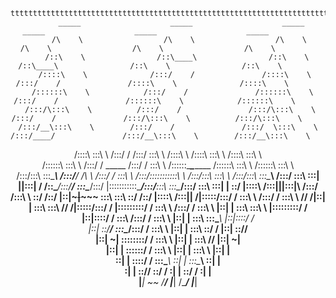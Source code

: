 <header>
	
    tttttttttttttttttttttttttttttttttttttttttttttttttttttttttttttttttttttttttttttttttttttttttttttttttttt
          _____                    _____                    _____                    _____                    _____                    _____          
         /\    \                  /\    \                  /\    \                  /\    \                  /\    \                  /\    \         
        /::\    \                /::\____\                /::\    \                /::\____\                /::\    \                /::\    \        
       /::::\    \              /:::/    /               /::::\    \              /:::/    /               /::::\    \              /::::\    \       
      /::::::\    \            /:::/    /               /::::::\    \            /:::/    /               /::::::\    \            /::::::\    \      
     /:::/\:::\    \          /:::/    /               /:::/\:::\    \          /:::/    /               /:::/\:::\    \          /:::/\:::\    \     
    /:::/__\:::\    \        /:::/    /               /:::/  \:::\    \        /:::/____/               /:::/__\:::\    \        /:::/__\:::\    \    
   /::::\   \:::\    \      /:::/    /               /:::/    \:::\    \      /::::\    \              /::::\   \:::\    \      /::::\   \:::\    \   
  /::::::\   \:::\    \    /:::/    /      _____    /:::/    / \:::\    \    /::::::\____\________    /::::::\   \:::\    \    /::::::\   \:::\    \  
 /:::/\:::\   \:::\____\  /:::/____/      /\    \  /:::/    /   \:::\    \  /:::/\:::::::::::\    \  /:::/\:::\   \:::\    \  /:::/\:::\   \:::\____\ 
/:::/  \:::\   \:::|    ||:::|    /      /::\____\/:::/____/     \:::\____\/:::/  |:::::::::::\____\/:::/__\:::\   \:::\____\/:::/  \:::\   \:::|    |
\::/   |::::\  /:::|____||:::|____\     /:::/    /\:::\    \      \::/    /\::/   |::|~~~|~~~~~     \:::\   \:::\   \::/    /\::/   |::::\  /:::|____|
 \/____|:::::\/:::/    /  \:::\    \   /:::/    /  \:::\    \      \/____/  \/____|::|   |           \:::\   \:::\   \/____/  \/____|:::::\/:::/    / 
       |:::::::::/    /    \:::\    \ /:::/    /    \:::\    \                    |::|   |            \:::\   \:::\    \            |:::::::::/    /  
       |::|\::::/    /      \:::\    /:::/    /      \:::\    \                   |::|   |             \:::\   \:::\____\           |::|\::::/    /   
       |::| \::/____/        \:::\__/:::/    /        \:::\    \                  |::|   |              \:::\   \::/    /           |::| \::/____/    
       |::|  ~|               \::::::::/    /          \:::\    \                 |::|   |               \:::\   \/____/            |::|  ~|          
       |::|   |                \::::::/    /            \:::\    \                |::|   |                \:::\    \                |::|   |          
       \::|   |                 \::::/    /              \:::\____\               \::|   |                 \:::\____\               \::|   |          
        \:|   |                  \::/____/                \::/    /                \:|   |                  \::/    /                \:|   |          
         \|___|                   ~~                       \/____/                  \|___|                   \/____/                  \|___|          
                                                                                                                                                      


</header>
